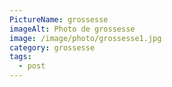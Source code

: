 ```yaml
---
PictureName: grossesse
imageAlt: Photo de grossesse
image: /image/photo/grossesse1.jpg
category: grossesse
tags:
  - post
---
```

